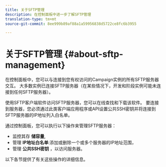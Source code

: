 ```yaml
---
title: 关于SFTP管理
description: 在控制面板中进一步了解SFTP管理
translation-type: tm+mt
source-git-commit: 8ee999b89af88a1a59956838d5722ce8fc6b3955

---
```



# 关于SFTP管理 {#about-sftp-management}

在控制面板中，您可以与连接到您有权访问的Campaign实例的所有SFTP服务器交互。 大多数实例已连接SFTP服务器（在某些情况下，开发和阶段实例可能未连接到任何SFTP服务器）。

使用SFTP客户端软件访问SFTP服务器，您可以在线查找和下载该软件。 要连接到服务器，您必须通过此类客户端应用程序或API设置公共SSH密钥并将连接到SFTP服务器的IP地址列入白名单。

通过控制面板，您可以执行以下操作来管理SFTP服务器：

* 监控其存 **储容量**,
* 管理 **IP地址白名单**:添加或删除一个或多个服务器的IP地址范围，
* 管理 **公共SSH密钥** ，以访问服务器。

以下各节提供了有关这些操作的详细信息。
